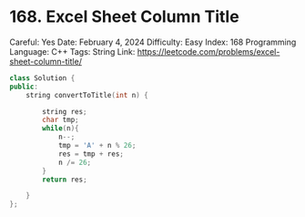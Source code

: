 # 168. Excel Sheet Column Title

Careful: Yes
Date: February 4, 2024
Difficulty: Easy
Index: 168
Programming Language: C++
Tags: String
Link: https://leetcode.com/problems/excel-sheet-column-title/

```cpp
class Solution {
public:
    string convertToTitle(int n) {

        string res;
        char tmp;
        while(n){
            n--;
            tmp = 'A' + n % 26;
            res = tmp + res;
            n /= 26;
        }
        return res;

    }
};
```
